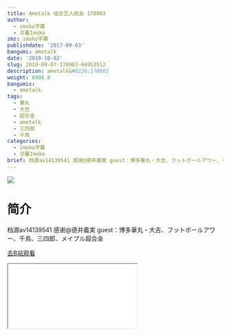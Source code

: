 ```yaml
---
title: Ametalk 组合艺人班会 170903
author:
  - imoko字幕
  - 凉薯Imoko
zmz: imoko字幕
publishdate: '2017-09-03'
bangumi: ametalk
date: '2019-10-02'
slug: 2019-09-07-170903-66953512
description: ametalk&#8226;170903
weight: 8998.0
bangumis:
  - ametalk
tags:
  - 華丸
  - 大吉
  - 超合金
  - ametalk
  - 三四郎
  - 千鳥
categories:
  - imoko字幕
  - 凉薯Imoko
brief: 档源av14139541 感谢@德井義実 guest：博多華丸・大吉、フットボールアワー、千鳥、三四郎、メイプル超合金
---
```

![](https://raw.githubusercontent.com/tcgriffith/owaraisite/master/static/tmpimg/6c259c090dcec87fa43cc216da39f3ee3aef9426.jpg.480.jpg)
# 简介  
档源av14139541 感谢@德井義実
guest：博多華丸・大吉、フットボールアワー、千鳥、三四郎、メイプル超合金  

[去B站观看](https://www.bilibili.com/video/av66953512/)
<div class ="resp-container"><iframe class="testiframe" src="//player.bilibili.com/player.html?aid=66953512"", scrolling="no", allowfullscreen="true" > </iframe></div> 
